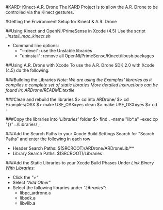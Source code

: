 #KARD: Kinect-A.R. Drone
The KARD Project is to allow the A.R. Drone to be controlled via the Kinect gestures.

#Getting the Environment Setup for Kinect & A.R. Drone

##Using Kinect and OpenNI/PrimeSense in Xcode (4.5)
Use the script *_install_mac_kinect.sh*
* Command line options:
	* "--devel": use the Unstable libraries
	* "uninstall": remove all OpenNI/PrimeSense/Kinect/libusb packages
	
##Using A.R. Drone with Xcode
To use the A.R. Drone SDK 2.0 with Xcode (4.5) do the following:

###Building the Libraries
_*Note:* We are using the Examples' libraries as it compiles a complete set of static libraries_
_More detailed instructions can be found in: ARDrone/README.textile_

###Clean and rebuild the libraries
	$> cd into ARDrone/
	$> cd Examples/OSX
	$> make USE\_OSX=yes clean
	$> make USE\_OSX=yes
	$> cd -

###Copy the libraries into _*'Libraries'*_ folder
	$> find . -name "lib*.a" -exec cp "{}" ../Libraries/ \;

###Add the Search Paths to your Xcode Build Settings
Search for "Search Paths" and enter the following in each row
- Header Search Paths: $(SRCROOT)/ARDrone/ARDroneLib/**
- Library Search Paths: $(SRCROOT)/Libraries

###Add the Static Libraries to your Xcode Build Phases
Under *_Link Binary With Libraries_*:
- Click the *"+"*
- Select *"Add Other"*
- Select the following libraries under *"Libraries"*:
	* libpc_ardrone.a
	* libsdk.a
	* libvlib.a